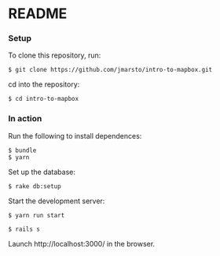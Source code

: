 
# README
### Setup
To clone this repository, run:

`$ git clone https://github.com/jmarsto/intro-to-mapbox.git`

cd into the repository:

`$ cd intro-to-mapbox`

### In action
Run the following to install dependences:

```no-highlight
$ bundle
$ yarn
```

Set up the database:

`$ rake db:setup`

Start the development server:

`$ yarn run start`

`$ rails s`

Launch http://localhost:3000/ in the browser.
